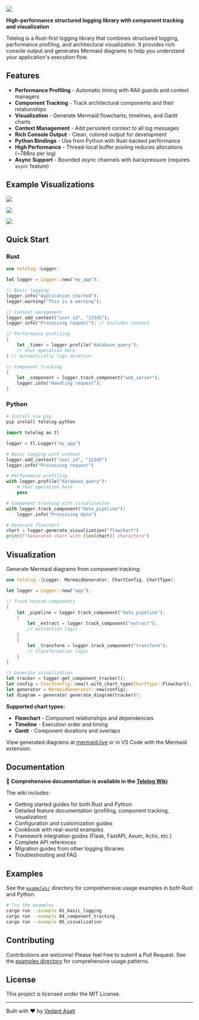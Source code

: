 ![](./assets/mascot.png)

**High-performance structured logging library with component tracking and visualization**

Telelog is a Rust-first logging library that combines structured logging, performance profiling, and architectural visualization. It provides rich console output and generates Mermaid diagrams to help you understand your application's execution flow.

## Features

- **Performance Profiling** - Automatic timing with RAII guards and context managers
- **Component Tracking** - Track architectural components and their relationships  
- **Visualization** - Generate Mermaid flowcharts, timelines, and Gantt charts
- **Context Management** - Add persistent context to all log messages
- **Rich Console Output** - Clean, colored output for development
- **Python Bindings** - Use from Python with Rust-backed performance
- **High Performance** - Thread-local buffer pooling reduces allocations (~788ns per log)
- **Async Support** - Bounded async channels with backpressure (requires `async` feature)

## Example Visualizations

![](assets/flowchart.png)

![](assets/gantt.png)

![](assets/timeline.png)

## Quick Start

### Rust

```rust
use telelog::Logger;

let logger = Logger::new("my_app");

// Basic logging
logger.info("Application started");
logger.warning("This is a warning");

// Context management
logger.add_context("user_id", "12345");
logger.info("Processing request"); // Includes context

// Performance profiling
{
    let _timer = logger.profile("database_query");
    // Your operation here
} // Automatically logs duration

// Component tracking
{
    let _component = logger.track_component("web_server");
    logger.info("Handling request");
}
```

### Python

```bash
# Install via pip
pip install telelog-python
```

```python
import telelog as tl

logger = tl.Logger("my_app")

# Basic logging with context
logger.add_context("user_id", "12345")
logger.info("Processing request")

# Performance profiling
with logger.profile("database_query"):
    # Your operation here
    pass

# Component tracking with visualization
with logger.track_component("data_pipeline"):
    logger.info("Processing data")

# Generate flowchart
chart = logger.generate_visualization("flowchart")
print(f"Generated chart with {len(chart)} characters")
```

## Visualization

Generate Mermaid diagrams from component tracking:

```rust
use telelog::{Logger, MermaidGenerator, ChartConfig, ChartType};

let logger = Logger::new("app");

// Track nested components
{
    let _pipeline = logger.track_component("data_pipeline");
    {
        let _extract = logger.track_component("extract");
        // extraction logic
    }
    {
        let _transform = logger.track_component("transform");
        // transformation logic
    }
}

// Generate visualization
let tracker = logger.get_component_tracker();
let config = ChartConfig::new().with_chart_type(ChartType::Flowchart);
let generator = MermaidGenerator::new(config);
let diagram = generator.generate_diagram(tracker)?;
```

**Supported chart types:**
- **Flowchart** - Component relationships and dependencies
- **Timeline** - Execution order and timing
- **Gantt** - Component durations and overlaps

View generated diagrams at [mermaid.live](https://mermaid.live/) or in VS Code with the Mermaid extension.

## Documentation

📖 **Comprehensive documentation is available in the [Telelog Wiki](https://github.com/Vedant-Asati03/Telelog/wiki)**

The wiki includes:
- Getting started guides for both Rust and Python
- Detailed feature documentation (profiling, component tracking, visualization)
- Configuration and customization guides
- Cookbook with real-world examples
- Framework integration guides (Flask, FastAPI, Axum, Actix, etc.)
- Complete API references
- Migration guides from other logging libraries
- Troubleshooting and FAQ

## Examples

See the [`examples/`](examples/) directory for comprehensive usage examples in both Rust and Python.

```bash
# Try the examples
cargo run --example 01_basic_logging
cargo run --example 04_component_tracking
cargo run --example 05_visualization
```

## Contributing

Contributions are welcome! Please feel free to submit a Pull Request. See the [examples directory](examples/) for comprehensive usage patterns.

## License

This project is licensed under the MIT License.

---

Built with ❤️ by [Vedant Asati](https://github.com/vedant-asati03)
